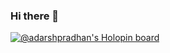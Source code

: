 ### Hi there 👋
[![@adarshpradhan's Holopin board](https://holopin.me/adarshpradhan)](https://holopin.io/@adarshpradhan)

<!--
**adarsh-pradhan/adarsh-pradhan** is a ✨ _special_ ✨ repository because its `README.md` (this file) appears on your GitHub profile.

Here are some ideas to get you started:

- 🔭 I’m currently working on ...
- 🌱 I’m currently learning ...
- 👯 I’m looking to collaborate on ...
- 🤔 I’m looking for help with ...
- 💬 Ask me about ...
- 📫 How to reach me: ...
- 😄 Pronouns: ...
- ⚡ Fun fact: ...
-->
